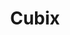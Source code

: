 ---
title: Cubix
date: 
draft: false

# descripcion
description : Aros pasantes en plata 925 con detalles en microcubic. Precio por par.

materials: Plata 925

color: 

dimensions: 3mm x 3mm

code: 01-03-0899

type: "Aros"

categories: []

price: $1.680,00

price_eftvo: $1.430,00

# Images
# first image will be shown in the product page
images:
  # - image: "images/path_to_image"
  # La ubicacion de las imagenes es imagenes/Aros/Aros.Microcubic/01-03-0899-cubix
  - image: "./images/aros/microcubic/01-03-0899-cubix_a.jpg"
  - image: "./images/aros/microcubic/01-03-0899-cubix_b.jpg"
  - image: "./images/aros/microcubic/01-03-0899-cubix_c.jpg"
---